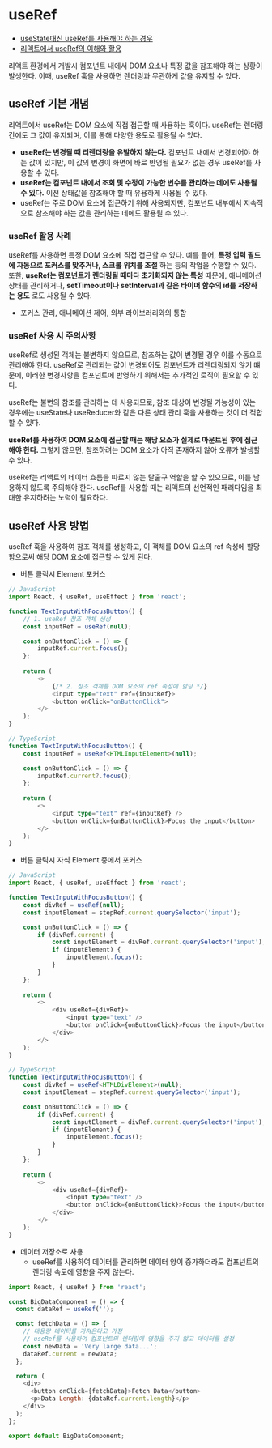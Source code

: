 # useRef

 - [useState대신 useRef를 사용해야 하는 경우](https://hanghae99.spartacodingclub.kr/blog/react-usestate-%EB%8C%80%EC%8B%A0-useref%EB%A5%BC-%EC%82%AC%EC%9A%A9%ED%95%B4%EC%95%BC-%ED%95%98%EB%8A%94-%EA%B2%BD%EC%9A%B0-20844)
 - [리액트에서 useRef의 이해와 활용](https://f-lab.kr/insight/understanding-and-using-useref-in-react?gad_source=1&gclid=CjwKCAjw68K4BhAuEiwAylp3kokfICrzKfLFnQV1T_UiUl9V3E9nMhfdfegt3tujWgsMARmuEPosBRoCxB4QAvD_BwE)

리액트 환경에서 개발시 컴포넌트 내에서 DOM 요소나 특정 값을 참조해야 하는 상황이 발생한다. 이때, useRef 훅을 사용하면 렌더링과 무관하게 값을 유지할 수 있다.  

## useRef 기본 개념

리액트에서 useRef는 DOM 요소에 직접 접근할 때 사용하는 훅이다. useRef는 렌더링 간에도 그 값이 유지되며, 이를 통해 다양한 용도로 활용될 수 있다.  
 - __useRef는 변경될 때 리렌더링을 유발하지 않는다.__ 컴포넌트 내에서 변경되어야 하는 값이 있지만, 이 값의 변경이 화면에 바로 반영될 필요가 없는 경우 useRef를 사용할 수 있다.
 - __useRef는 컴포넌트 내에서 조회 및 수정이 가능한 변수를 관리하는 데에도 사용될 수 있다.__ 이전 상태값을 참조해야 할 때 유용하게 사용될 수 있다.
 - useRef는 주로 DOM 요소에 접근하기 위해 사용되지만, 컴포넌트 내부에서 지속적으로 참조해야 하는 값을 관리하는 데에도 활용될 수 있다.

### useRef 활용 사례

useRef를 사용하면 특정 DOM 요소에 직접 접근할 수 있다. 예를 들어, __특정 입력 필드에 자동으로 포커스를 맞추거나, 스크롤 위치를 조절__ 하는 등의 작업을 수행할 수 있다. 또한, __useRef는 컴포넌트가 렌더링될 때마다 초기화되지 않는 특성__ 때문에, 애니메이션 상태를 관리하거나, __setTimeout이나 setInterval과 같은 타이머 함수의 id를 저장하는 용도__ 로도 사용될 수 있다.  
 - 포커스 관리, 애니메이션 제어, 외부 라이브러리와의 통합

### useRef 사용 시 주의사항

useRef로 생성된 객체는 불변하지 않으므로, 참조하는 값이 변경될 경우 이를 수동으로 관리해야 한다. useRef로 관리되는 값이 변경되어도 컴포넌트가 리렌더링되지 않기 떄문에, 이러한 변경사항을 컴포넌트에 반영하기 위해서는 추가적인 로직이 필요할 수 있다.  

useRef는 불변의 참조를 관리하는 데 사용되므로, 참조 대상이 변경될 가능성이 있는 경우에는 useState나 useReducer와 같은 다른 상태 관리 훅을 사용하는 것이 더 적합할 수 있다.  

__useRef를 사용하여 DOM 요소에 접근할 때는 해당 요소가 실제로 마운트된 후에 접근해야 한다.__ 그렇지 않으면, 참조하려는 DOM 요소가 아직 존재하지 않아 오류가 발생할 수 있다.  

useRef는 리액트의 데이터 흐름을 따르지 않는 탈출구 역할을 할 수 있으므로, 이를 남용하지 않도록 주의해야 한다. useRef를 사용할 때는 리액트의 선언적인 패러다임을 최대한 유지하려는 노력이 필요하다.  

## useRef 사용 방법

useRef 훅을 사용하여 참조 객체를 생성하고, 이 객체를 DOM 요소의 ref 속성에 할당함으로써 해당 DOM 요소에 접근할 수 있게 된다.  

 - 버튼 클릭시 Element 포커스
```typescript
// JavaScript
import React, { useRef, useEffect } from 'react';

function TextInputWithFocusButton() {
    // 1. useRef 참조 객체 생성
    const inputRef = useRef(null);

    const onButtonClick = () => {
        inputRef.current.focus();
    };
    
    return (
        <>
            {/* 2. 참조 객체를 DOM 요소의 ref 속성에 할당 */}
            <input type="text" ref={inputRef}>
            <button onClick="onButtonClick">
        </>
    );
}

// TypeScript
function TextInputWithFocusButton() {
    const inputRef = useRef<HTMLInputElement>(null);

    const onButtonClick = () => {
        inputRef.current?.focus();
    };
    
    return (
        <>
            <input type="text" ref={inputRef} />
            <button onClick={onButtonClick}>Focus the input</button>
        </>
    );
}
```

 - 버튼 클릭시 자식 Element 중에서 포커스
```typescript
// JavaScript
import React, { useRef, useEffect } from 'react';

function TextInputWithFocusButton() {
    const divRef = useRef(null);
    const inputElement = stepRef.current.querySelector('input');

    const onButtonClick = () => {
        if (divRef.current) {
            const inputElement = divRef.current.querySelector('input');
            if (inputElement) {
                inputElement.focus();
            }
        }
    };
    
    return (
        <>
            <div useRef={divRef}>
                <input type="text" />
                <button onClick={onButtonClick}>Focus the input</button>
            </div>
        </>
    );
}

// TypeScript
function TextInputWithFocusButton() {
    const divRef = useRef<HTMLDivElement>(null);
    const inputElement = stepRef.current.querySelector('input');

    const onButtonClick = () => {
        if (divRef.current) {
            const inputElement = divRef.current.querySelector('input');
            if (inputElement) {
                inputElement.focus();
            }
        }
    };
    
    return (
        <>
            <div useRef={divRef}>
                <input type="text" />
                <button onClick={onButtonClick}>Focus the input</button>
            </div>
        </>
    );
}
```

 - 데이터 저장소로 사용
    - useRef를 사용하여 데이터를 관리하면 데이터 양이 증가하더라도 컴포넌트의 렌더링 속도에 영향을 주지 않는다.
```javascript
import React, { useRef } from 'react';

const BigDataComponent = () => {
  const dataRef = useRef('');

  const fetchData = () => {
    // 대용량 데이터를 가져온다고 가정
    // useRef를 사용하여 컴포넌트의 렌더링에 영향을 주지 않고 데이터를 설정
    const newData = 'Very large data...';
    dataRef.current = newData;
  };

  return (
    <div>
      <button onClick={fetchData}>Fetch Data</button>
      <p>Data Length: {dataRef.current.length}</p>
    </div>
  );
};

export default BigDataComponent;
```
